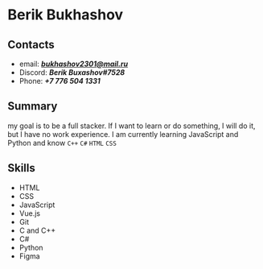 # Berik Bukhashov

## Contacts
* email: ***bukhashov2301@mail.ru***
* Discord: ***Berik Buxashov#7528***
* Phone: ***+7 776 504 1331*** 

## Summary
my goal is to be a full stacker. If I want to learn or do something, I will do it, but I have no work experience. 
I am currently learning JavaScript and Python and know `C++` `C#` `HTML` `CSS`

## Skills
* HTML
* CSS
* JavaScript
* Vue.js
* Git
* C and C++
* C#
* Python
* Figma
